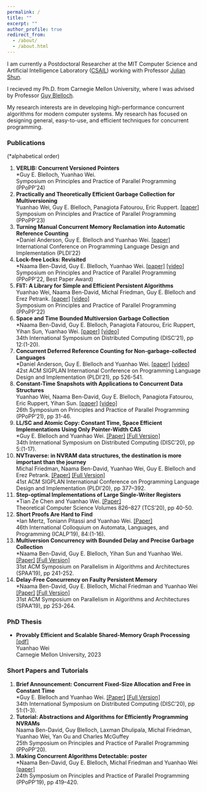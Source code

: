 ```yaml
---
permalink: /
title: ""
excerpt: ""
author_profile: true
redirect_from: 
  - /about/
  - /about.html
---
```


I am currently a Postdoctoral Researcher at the MIT
Computer Science and Artificial Intelligence Laboratory ([CSAIL](https://www.csail.mit.edu/)) working with Professor [Julian Shun](https://people.csail.mit.edu/jshun/).

I recieved my Ph.D. from Carnegie Mellon University, where I was advised by Professor [Guy Blelloch](http://www.cs.cmu.edu/~guyb/). 

<!-- My research interests are in designing theoretically and practically efficient algorithms for modern computer systems.
My current research has focused on developing high-performance concurrent algorithms as well as libraries and abstractions that simplify concurrent programming. -->

My research interests are in developing high-performance concurrent algorithms for modern computer systems.
My research has focused on designing general, easy-to-use, and efficient techniques for concurrent programming.

<!-- I am broadly interested in developing theoretically and practically efficient algorithms for modern computer systems.
My current research has focused on designing general, easy-to-use, and efficient techniques for concurrent programming. -->

### Publications
(*alphabetical order)

1. **VERLIB: Concurrent Versioned Pointers**\
*Guy E. Blelloch, Yuanhao Wei.\
Symposium on Principles and Practice of Parallel Programming (PPoPP’24)
2. **Practically and Theoretically Efficient Garbage Collection for Multiversioning**\
Yuanhao Wei, Guy E. Blelloch, Panagiota Fatourou, Eric Ruppert. [[paper]](https://dl.acm.org/doi/abs/10.1145/3572848.3577508)\
Symposium on Principles and Practice of Parallel Programming (PPoPP’23)
3. **Turning Manual Concurrent Memory Reclamation into Automatic Reference Counting**\
*Daniel Anderson, Guy E. Blelloch and Yuanhao Wei. [[paper]](https://dl.acm.org/doi/abs/10.1145/3519939.3523730)\
International Conference on Programming Language Design and Implementation (PLDI’22)
4. **Lock-free Locks: Revisited**\
*Naama Ben-David, Guy E. Blelloch, Yuanhao Wei. [[paper]](https://dl.acm.org/doi/abs/10.1145/3503221.3508433) [[video]](https://www.youtube.com/watch?v=1bH0yy6Wo4w&ab_channel=PPoPP22)\
Symposium on Principles and Practice of Parallel Programming (PPoPP’22, Best Paper Award)
5. **FliT: A Library for Simple and Efficient Persistent Algorithms**\
Yuanhao Wei, Naama Ben-David, Michal Friedman, Guy E. Blelloch and Erez Petrank. [[paper]](https://dl.acm.org/doi/abs/10.1145/3503221.3508436) [[video]](https://www.youtube.com/watch?v=qgBVOUdpx3E&ab_channel=PPoPP22)\
Symposium on Principles and Practice of Parallel Programming (PPoPP’22)
6. **Space and Time Bounded Multiversion Garbage Collection**\
*Naama Ben-David, Guy E. Blelloch, Panagiota Fatourou, Eric Ruppert, Yihan Sun, Yuanhao Wei. [[paper]](https://drops.dagstuhl.de/opus/volltexte/2021/14814/) [[video]](https://www.youtube.com/watch?v=mU3JZdvapBc&ab_channel=PODC%E2%80%93DISC) \
34th International Symposium on Distributed Computing (DISC’21), pp 12:(1-20).
7. **Concurrent Deferred Reference Counting for Non-garbage-collected Languages** \
*Daniel Anderson, Guy E. Blelloch and Yuanhao Wei. [[paper]](https://dl.acm.org/doi/10.1145/3453483.3454060) [[video]](https://www.pldi21.org/poster_pldi.180.html#tab-extended) \
42st ACM SIGPLAN International Conference on Programming Language Design and Implementation (PLDI’21), pp 526-541.
8. **Constant-Time Snapshots with Applications to Concurrent Data Structures** \
Yuanhao Wei, Naama Ben-David, Guy E. Blelloch, Panagiota Fatourou, Eric Ruppert, Yihan Sun. [[paper]](https://dl.acm.org/doi/10.1145/3437801.3441602) [[video]](https://www.youtube.com/watch?v=k4MoXSuKKAE&ab_channel=PPoPP2021) \
26th Symposium on Principles and Practice of Parallel Programming (PPoPP’21), pp 31-46.
9. **LL/SC and Atomic Copy: Constant Time, Space Efficient Implementations Using Only Pointer-Width CAS**\
*Guy E. Blelloch and Yuanhao Wei. [[Paper]](https://drops.dagstuhl.de/opus/volltexte/2020/13083/) [[Full Version]](https://arxiv.org/abs/1911.09671)\
34th International Symposium on Distributed Computing (DISC’20), pp 5:(1-17).
10. **NVTraverse: in NVRAM data structures, the destination is more important than the journey**\
Michal Friedman, Naama Ben-David, Yuanhao Wei, Guy E. Blelloch and Erez Petrank. [[Paper]](https://dl.acm.org/doi/10.1145/3385412.3386031) [[Full Version]](https://arxiv.org/abs/2004.02841)\
41st ACM SIGPLAN International Conference on Programming Language Design and Implementation (PLDI’20), pp 377–392.
11. **Step-optimal Implementations of Large Single-Writer Registers** \
*Tian Ze Chen and Yuanhao Wei. [[Paper]](https://www.sciencedirect.com/science/article/pii/S0304397520302103?via%3Dihub)\
Theoretical Computer Science Volumes 826–827 (TCS’20), pp 40-50.
12. **Short Proofs Are Hard to Find**\
*Ian Mertz, Toniann Pitassi and Yuanhao Wei. [[Paper]](https://drops.dagstuhl.de/opus/volltexte/2019/10660/)\
46th International Colloquium on Automata, Languages, and Programming (ICALP’19), 84:(1-16).
13. **Multiversion Concurrency with Bounded Delay and Precise Garbage Collection**\
*Naama Ben-David, Guy E. Blelloch, Yihan Sun and Yuanhao Wei. [[Paper]](https://dl.acm.org/doi/10.1145/3323165.3323185) [[Full Version]](https://arxiv.org/abs/1803.08617)\
31st ACM Symposium on Parallelism in Algorithms and Architectures (SPAA’19), pp 241-252.
14. **Delay-Free Concurrency on Faulty Persistent Memory**\
*Naama Ben-David, Guy E. Blelloch, Michal Friedman and Yuanhao Wei [[Paper]](https://dl.acm.org/doi/10.1145/3323165.3323187) [[Full Version]](https://arxiv.org/abs/1806.04780)\
31st ACM Symposium on Parallelism in Algorithms and Architectures (SPAA’19), pp 253-264.

### PhD Thesis

 - **Provably Efficient and Scalable Shared-Memory Graph Processing** [[pdf]](https://kilthub.cmu.edu/articles/thesis/General_Techniques_for_Efficient_Concurrent_Data_Structures/23739501)\
Yuanhao Wei\
Carnegie Mellon University, 2023

### Short Papers and Tutorials

1. **Brief Announcement: Concurrent Fixed-Size Allocation and Free in Constant Time** \
*Guy E. Blelloch and Yuanhao Wei. [[Paper]](https://drops.dagstuhl.de/opus/volltexte/2020/13129/) [[Full Version]](https://arxiv.org/abs/2008.04296) \
34th International Symposium on Distributed Computing (DISC’20), pp 51:(1-3).
2. **Tutorial: Abstractions and Algorithms for Efficiently Programming NVRAMs**\
Naama Ben-David, Guy Blelloch, Laxman Dhulipala, Michal Friedman, Yuanhao Wei, Yan Gu and Charles McGuffey\
25th Symposium on Principles and Practice of Parallel Programming (PPoPP’20).
3. **Making Concurrent Algorithms Detectable: poster**\
*Naama Ben-David, Guy E. Blelloch, Michal Friedman and Yuanhao Wei [[paper]](https://dl.acm.org/doi/10.1145/3293883.3299991)\
24th Symposium on Principles and Practice of Parallel Programming (PPoPP’19), pp 419–420.